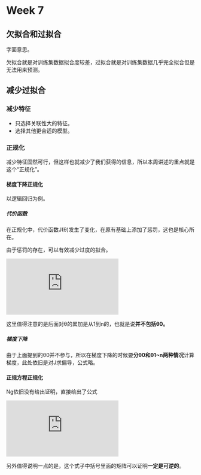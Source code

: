 # Week 7

## 欠拟合和过拟合

字面意思。

欠拟合就是对训练集数据拟合度较差，过拟合就是对训练集数据几乎完全拟合但是无法用来预测。

## 减少过拟合

### 减少特征

- 只选择关联性大的特征。
- 选择其他更合适的模型。

### 正规化

减少特征固然可行，但这样也就减少了我们获得的信息，所以本周讲述的重点就是这个“正规化”。

#### 梯度下降正规化

以逻辑回归为例。

##### 代价函数

在正规化中，代价函数J(θ)发生了变化，在原有基础上添加了惩罚，这也是核心所在。

由于惩罚的存在，可以有效减少过度的拟合。

![](http://latex.codecogs.com/gif.latex?J%28%5Ctheta%29%3D-%5Cfrac%20%7B1%7D%7Bm%7D%5Csum_%7Bi%3D1%7D%5E%7Bm%7D%5By%5E%7B%28i%29%7Dlog%28h_%7B%5Ctheta%7D%28x%5E%7B%28i%29%7D%29%29&plus;%281-y%5E%7B%28i%29%7D%29log%281-h_%7B%5Ctheta%7D%28x%5E%7B%28i%29%7D%29%29%5D&plus;%5Cfrac%20%7B%5Clambda%7D%20%7B2m%7D%5Csum_%7Bj%3D1%7D%5E%7Bn%7D%5Ctheta_%7Bj%7D%5E%7B2%7D)

这里值得注意的是后面对θ的累加是从1到n的，也就是说**并不包括θ0。**

##### 梯度下降

由于上面提到的θ0并不参与，所以在梯度下降的时候要**分θ0和θ1~n两种情况**计算梯度，此处依旧是对J求偏导，公式略。

#### 正规方程正规化

Ng依旧没有给出证明，直接给出了公式

![](http://latex.codecogs.com/gif.latex?%5Ctheta%20%3D%20%28X%5E%7BT%7DX&plus;%5Clambda%20%5Cbegin%7Bbmatrix%7D%200%26%20%26%20%26%20%26%20%5C%5C%20%26%201%26%20%26%20%26%20%5C%5C%20%26%20%26%20.%26%20%26%20%5C%5C%20%26%20%26%20%26%20.%26%20%5C%5C%20%26%20%26%20%26%20%261%20%5Cend%7Bbmatrix%7D%29%5E%7B-1%7DX%5E%7BT%7Dy)

另外值得说明一点的是，这个式子中括号里面的矩阵可以证明**一定是可逆的**。